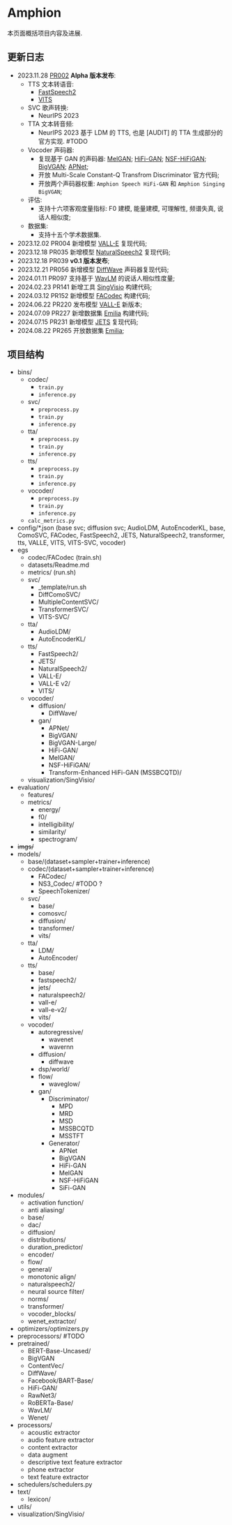 # Amphion 

本页面概括项目内容及进展.

## 更新日志

- 2023.11.28 [PR002](https://github.com/open-mmlab/Amphion/pull/2) **Alpha 版本发布**:
  - TTS 文本转语音: 
    - [FastSpeech2](../../Models/TTS2_Acoustic/2020.06.08_FastSpeech2.md)
    - [VITS](../../Models/E2E/2021.06.11_VITS.md)
  - SVC 歌声转换:
    - NeurIPS 2023
  - TTA 文本转音频:
    - NeurIPS 2023 基于 LDM 的 TTS, 也是 [AUDIT] 的 TTA 生成部分的官方实现. #TODO
  - Vocoder 声码器:
    - 复现基于 GAN 的声码器: [MelGAN](../../Models/TTS3_Vocoder/2019.10.08_MelGAN.md); [HiFi-GAN](../../Models/TTS3_Vocoder/2020.10.12_HiFi-GAN.md); [NSF-HiFiGAN](../../Models/TTS3_Vocoder/NSF-HiFiGAN.md); [BigVGAN](../../Models/TTS3_Vocoder/2022.06.09_BigVGAN.md); [APNet](../../Models/TTS3_Vocoder/2023.05.13_APNet.md);
    - 开放 Multi-Scale Constant-Q Transfrom Discriminator 官方代码;
    - 开放两个声码器权重: `Amphion Speech HiFi-GAN` 和 `Amphion Singing BigVGAN`;
  - 评估:
    - 支持十六项客观度量指标: F0 建模, 能量建模, 可理解性, 频谱失真, 说话人相似度;
  - 数据集:
    - 支持十五个学术数据集.
- 2023.12.02 PR004 新增模型 [VALL-E](../../Models/Speech_LLM/2023.01.05_VALL-E.md) 复现代码;
- 2023.12.18 PR035 新增模型 [NaturalSpeech2](../../Models/Diffusion/2023.04.18_NaturalSpeech2.md) 复现代码;
- 2023.12.18 PR039 **v0.1 版本发布**;
- 2023.12.21 PR056 新增模型 [DiffWave](../../Models/TTS3_Vocoder/2020.09.21_DiffWave.md) 声码器复现代码;
- 2024.01.11 PR097 支持基于 [WavLM](../../Models/Speech_Representaion/2021.10.26_WavLM.md) 的说话人相似性度量;
- 2024.02.23 PR141 新增工具 [SingVisio](../../Models/Singing_Voice/2024.02.20_SingVisio.md) 构建代码;
- 2024.03.12 PR152 新增模型 [FACodec](../../Models/Speech_Neural_Codec/2024.03.05_FACodec.md) 构建代码;
- 2024.06.22 PR220 发布模型 [VALL-E](../../Models/Speech_LLM/2023.01.05_VALL-E.md) 新版本;
- 2024.07.09 PR227 新增数据集 [Emilia](../../Datasets/2024.07.07_Emilia.md) 构建代码;
- 2024.07.15 PR231 新增模型 [JETS](../../Models/E2E/2022.07.01_JETS.md) 复现代码;
- 2024.08.22 PR265 开放数据集 [Emilia](../../Datasets/2024.07.07_Emilia.md);

## 项目结构

- bins/
  - codec/
    - `train.py`
    - `inference.py`
  - svc/
    - `preprocess.py`
    - `train.py`
    - `inference.py`
  - tta/
    - `preprocess.py`
    - `train.py`
    - `inference.py`
  - tts/
    - `preprocess.py`
    - `train.py`
    - `inference.py`
  - vocoder/
    - `preprocess.py`
    - `train.py`
    - `inference.py`
  - `calc_metrics.py`
- config/*.json (base svc; diffusion svc; AudioLDM, AutoEncoderKL, base, ComoSVC, FACodec, FastSpeech2, JETS, NaturalSpeech2, transformer, tts, VALLE, VITS, VITS-SVC, vocoder)
- egs
  - codec/FACodec (train.sh)
  - datasets/Readme.md
  - metrics/ (run.sh)
  - svc/
    - _template/run.sh
    - DiffComoSVC/
    - MultipleContentSVC/
    - TransformerSVC/
    - VITS-SVC/
  - tta/
    - AudioLDM/
    - AutoEncoderKL/
  - tts/
    - FastSpeech2/
    - JETS/
    - NaturalSpeech2/
    - VALL-E/
    - VALL-E v2/
    - VITS/
  - vocoder/
    - diffusion/
      - DiffWave/
    - gan/
      - APNet/
      - BigVGAN/
      - BigVGAN-Large/
      - HiFi-GAN/
      - MelGAN/
      - NSF-HiFiGAN/
      - Transform-Enhanced HiFi-GAN (MSSBCQTD)/
  - visualization/SingVisio/
- evaluation/
  - features/
  - metrics/
    - energy/
    - f0/
    - intelligibility/
    - similarity/
    - spectrogram/
- ~~imgs/~~
- models/
  - base/(dataset+sampler+trainer+inference)
  - codec/(dataset+sampler+trainer+inference)
    - FACodec/
    - NS3_Codec/ #TODO ?
    - SpeechTokenizer/
  - svc/
    - base/
    - comosvc/
    - diffusion/
    - transformer/
    - vits/ 
  - tta/
    - LDM/
    - AutoEncoder/ 
  - tts/
    - base/
    - fastspeech2/
    - jets/
    - naturalspeech2/
    - vall-e/
    - vall-e-v2/
    - vits/
  - vocoder/
    - autoregressive/
      - wavenet
      - wavernn
    - diffusion/
      - diffwave
    - dsp/world/
    - flow/
      - waveglow/
    - gan/
      - Discriminator/
        - MPD
        - MRD
        - MSD 
        - MSSBCQTD
        - MSSTFT
      - Generator/ 
        - APNet
        - BigVGAN
        - HiFi-GAN
        - MelGAN
        - NSF-HiFiGAN
        - SiFi-GAN
- modules/
  - activation function/
  - anti aliasing/
  - base/
  - dac/
  - diffusion/
  - distributions/
  - duration_predictor/
  - encoder/
  - flow/
  - general/
  - monotonic align/
  - naturalspeech2/
  - neural source filter/
  - norms/
  - transformer/
  - vocoder_blocks/
  - wenet_extractor/ 
- optimizers/optimizers.py
- preprocessors/ #TODO
- pretrained/
  - BERT-Base-Uncased/
  - BigVGAN
  - ContentVec/
  - DiffWave/
  - Facebook/BART-Base/
  - HiFi-GAN/
  - RawNet3/
  - RoBERTa-Base/
  - WavLM/
  - Wenet/ 
- processors/
  - acoustic extractor
  - audio feature extractor
  - content extractor
  - data augment
  - descriptive text feature extractor
  - phone extractor
  - text feature extractor
- schedulers/schedulers.py
- text/
  - lexicon/
- utils/
- visualization/SingVisio/

